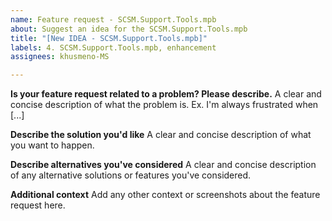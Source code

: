 ```yaml
---
name: Feature request - SCSM.Support.Tools.mpb
about: Suggest an idea for the SCSM.Support.Tools.mpb
title: "[New IDEA - SCSM.Support.Tools.mpb]"
labels: 4. SCSM.Support.Tools.mpb, enhancement
assignees: khusmeno-MS

---
```


**Is your feature request related to a problem? Please describe.**
A clear and concise description of what the problem is. Ex. I'm always frustrated when [...]

**Describe the solution you'd like**
A clear and concise description of what you want to happen.

**Describe alternatives you've considered**
A clear and concise description of any alternative solutions or features you've considered.

**Additional context**
Add any other context or screenshots about the feature request here.
